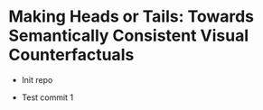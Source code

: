 # Making Heads or Tails: Towards Semantically Consistent Visual Counterfactuals

- Init repo

- Test commit 1
